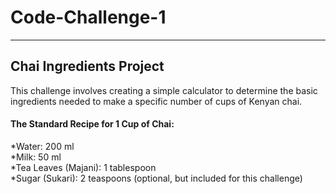 # Code-Challenge-1
---
## Chai Ingredients Project

This challenge involves creating a simple calculator to determine the basic ingredients needed to make a specific number of cups of Kenyan chai.

#### The Standard Recipe for 1 Cup of Chai:
*Water: 200 ml <br>
*Milk: 50 ml <br>
*Tea Leaves (Majani): 1 tablespoon <br>
*Sugar (Sukari): 2 teaspoons (optional, but included for this challenge)


